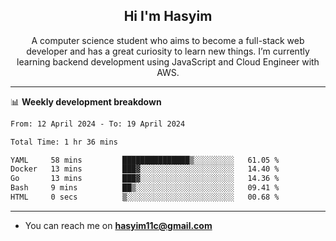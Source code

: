 <h2 align="center">Hi I'm Hasyim</h2>

<p align="center">A computer science student who aims to become a full-stack web developer and has a great curiosity to learn new things. I’m currently learning backend development using JavaScript and Cloud Engineer with AWS.</p>

---

📊 **Weekly development breakdown**

<!--START_SECTION:waka-->

```txt
From: 12 April 2024 - To: 19 April 2024

Total Time: 1 hr 36 mins

YAML     58 mins         ███████████████▒░░░░░░░░░   61.05 %
Docker   13 mins         ███▓░░░░░░░░░░░░░░░░░░░░░   14.40 %
Go       13 mins         ███▓░░░░░░░░░░░░░░░░░░░░░   14.36 %
Bash     9 mins          ██▒░░░░░░░░░░░░░░░░░░░░░░   09.41 %
HTML     0 secs          ▒░░░░░░░░░░░░░░░░░░░░░░░░   00.68 %
```

<!--END_SECTION:waka-->

---

- You can reach me on **hasyim11c@gmail.com**
